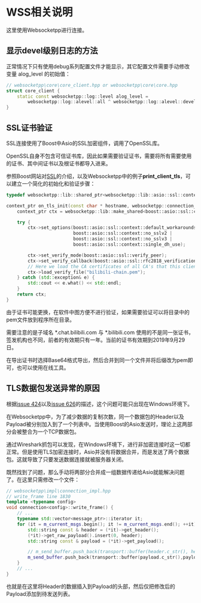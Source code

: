 # WSS相关说明

这里使用Websocketpp进行连接。



## 显示devel级别日志的方法

正常情况下只有使用debug系列配置文件才能显示，其它配置文件需要手动修改变量 alog_level 的初始值：

```c++
// websocketpp\core\core_client.hpp or websocketpp\core\core.hpp
struct core_client {
    static const websocketpp::log::level alog_level =
        websocketpp::log::alevel::all ^ websocketpp::log::alevel::devel;
}
```



## SSL证书验证

SSL连接使用了Boost中Asio的SSL加密组件，调用了OpenSSL库。

OpenSSL自身不包含可信证书库，因此如果需要验证证书，需要将所有需要使用的证书、其中间证书以及根证书都导入进来。

参照Boost网站对[SSL](https://www.boost.org/doc/libs/1_68_0/doc/html/boost_asio/overview/ssl.html)的介绍，以及Websocketpp中的例子**print_client_tls**，可以建立一个简化的初始化和验证步骤：

```c++
typedef websocketpp::lib::shared_ptr<websocketpp::lib::asio::ssl::context> context_ptr;

context_ptr on_tls_init(const char * hostname, websocketpp::connection_hdl) {
    context_ptr ctx = websocketpp::lib::make_shared<boost::asio::ssl::context>(boost::asio::ssl::context::tlsv12);

    try {
        ctx->set_options(boost::asio::ssl::context::default_workarounds |
                         boost::asio::ssl::context::no_sslv2 |
                         boost::asio::ssl::context::no_sslv3 |
                         boost::asio::ssl::context::single_dh_use);

        ctx->set_verify_mode(boost::asio::ssl::verify_peer);
		ctx->set_verify_callback(boost::asio::ssl::rfc2818_verification(hostname));
        // Here we load the CA certificates of all CA's that this client trusts.
		ctx->load_verify_file("bilibili-chain.pem");
    } catch (std::exception& e) {
        std::cout << e.what() << std::endl;
    }
    return ctx;
}

```

由于证书可能更换，在软件中图方便不进行验证，如果需要验证可以将目录中的pem文件放到程序所在目录。

需要注意的是子域名 *.chat.bilibili.com 与 *.bilibili.com 使用的不是同一张证书，签发机构也不同，前者的有效期只有一年。当前的证书有效期到2019年9月29日。

在导出证书时选择Base64格式导出，然后合并到同一个文件并将后缀改为pem即可，也可以使用在线工具。



## TLS数据包发送异常的原因

根据[issue 424](https://github.com/zaphoyd/websocketpp/issues/424)以及[issue 626](https://github.com/zaphoyd/websocketpp/issues/626)的描述，这个问题可能只出现在Windows环境下。

在Websocketpp中，为了减少数据的复制次数，同一个数据包的Header以及Payload被分别加入到了一个列表中。当使用Boost的Asio发送时，理论上这两部分会被整合为一个TCP数据包。

通过Wireshark抓包可以发现，在Windows环境下，进行非加密连接时这一切都正常。但是使用TLS加密连接时，Asio并没有将数据合并，而是发送了两个数据包。这就导致了只要发送数据连接就被服务器关闭。

既然找到了问题，那么手动将两部分合并成一组数据传递给Asio就能解决问题了。在这里只需修改一个文件：

```c++
// websocketpp\impl\connection_impl.hpp
// write_frame line 1830 
template <typename config>
void connection<config>::write_frame() {
	// ...
    typename std::vector<message_ptr>::iterator it;
    for (it = m_current_msgs.begin(); it != m_current_msgs.end(); ++it) {
        std::string const & header = (*it)->get_header();
		(*it)->get_raw_payload().insert(0, header);
        std::string const & payload = (*it)->get_payload();

		// m_send_buffer.push_back(transport::buffer(header.c_str(), header.size()));
        m_send_buffer.push_back(transport::buffer(payload.c_str(),payload.size()));
    }
	// ...
}

```

也就是在这里将Header的数据插入到Payload的头部，然后仅把修改后的Payload添加到待发送列表。

